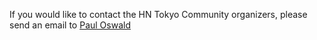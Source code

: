 <!--
.. title: Contact
.. slug: contact
.. date: 2023-05-25 15:08:32 UTC+09:00
.. tags: 
.. category: 
.. link: 
.. description: 
.. type: text
-->

If you would like to contact the HN Tokyo Community organizers, please send an email to <a href="mailto:pauloswald@gmail.com">Paul Oswald</a>